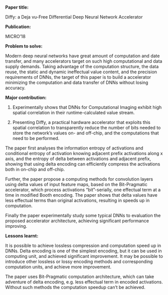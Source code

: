 **Paper title:**

Diffy: a Deja vu-Free Differential Deep Neural Network Accelerator

**Publication:**

MICRO’18

**Problem to solve:**

Modern deep neural networks have great amount of computation and date transfer,
and many accelerators target on such high computational and data supply demands.
Taking advantage of the computation structure, the data reuse, the static and
dynamic ineffectual value content, and the precision requirements of DNNs, the
target of this paper is to build a accelerator minimizing the computation and
data transfer of DNNs without losing accuracy.

**Major contribution:**

1.  Experimentally shows that DNNs for Computational Imaging exhibit high
    spatial correlation in their runtime-calculated value stream.

2.  Presenting Diffy, a practical hardware accelerator that exploits this
    spatial correlation to transparently reduce the number of bits needed to
    store the network’s values on- and off-chip, and the computations that need
    to be performed.

The paper first analyses the information entropy of activations and conditional
entropy of activation knowing adjacent prefix activations along x axis, and the
entropy of delta between activations and adjacent prefix, showing that using
delta encoding can efficiently compress the activations both in on-chip and
off-chip.

Further, the paper propose a computing methods for convolution layers using
delta values of input feature maps, based on the Bit-Pragmatic accelerator,
which process activations “bit”-serially, one effectual term at a time in
modified Booth encoding. The paper shows that delta values have less effectual
terms than original activations, resulting in speeds up in computation.

Finally the paper experimentally study some typical DNNs to evaluation the
proposed accelerator architecture, achieving significant performance improving.

**Lessons learnt:**

It is possible to achieve lossless compression and computation speed up in DNNs.
Delta encoding is one of the simplest encoding, but it can be used in computing
unit, and achieved significant improvement. It may be possible to introduce
other lossless or lossy encoding methods and corresponding computation units,
and achieve more improvement.

The paper uses Bit-Pragmatic computation architecture, which can take adventure
of delta encoding, e.g. less effectual term in encoded activations. Without such
methods the computation speedup can’t be achieved.
